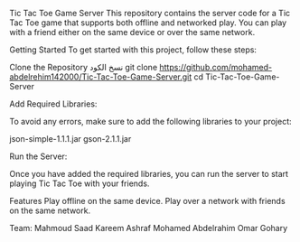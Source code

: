Tic Tac Toe Game Server
This repository contains the server code for a Tic Tac Toe game that supports both offline and networked play. You can play with a friend either on the same device or over the same network.

Getting Started
To get started with this project, follow these steps:

Clone the Repository
نسخ الكود
git clone https://github.com/mohamed-abdelrehim142000/Tic-Tac-Toe-Game-Server.git
cd Tic-Tac-Toe-Game-Server

Add Required Libraries:

To avoid any errors, make sure to add the following libraries to your project:

json-simple-1.1.1.jar
gson-2.1.1.jar

Run the Server:

Once you have added the required libraries, you can run the server to start playing Tic Tac Toe with your friends.

Features
Play offline on the same device.
Play over a network with friends on the same network.

Team: 
Mahmoud Saad 
Kareem Ashraf 
Mohamed Abdelrahim 
Omar Gohary 
